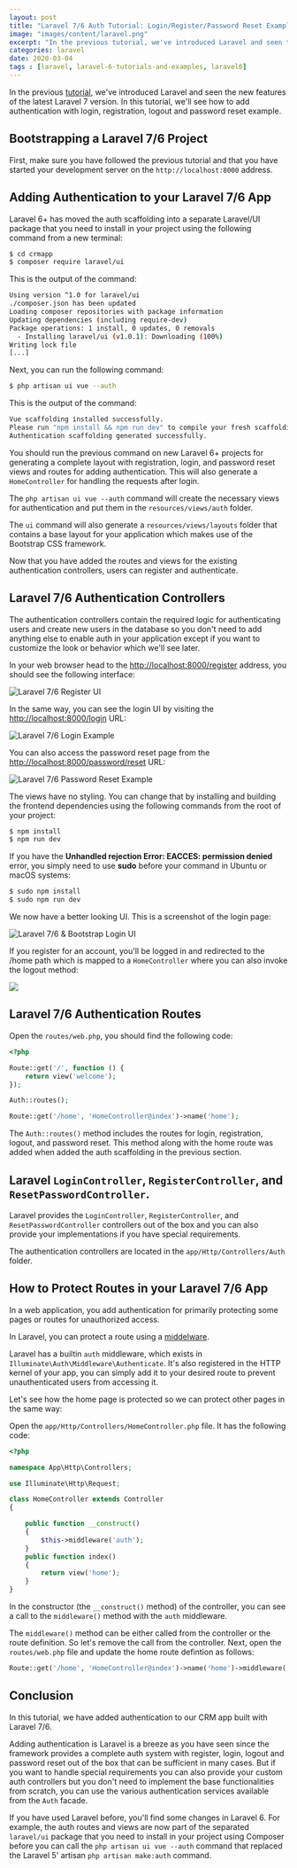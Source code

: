 ```yaml
---
layout: post
title: "Laravel 7/6 Auth Tutorial: Login/Register/Password Reset Example"
image: "images/content/laravel.png"
excerpt: "In the previous tutorial, we've introduced Laravel and seen the new features of the latest Laravel 6 version. In this tutorial, we'll see how to add authentication with login, registration, logout and password reset example"
categories: laravel
date: 2020-03-04  
tags : [laravel, laravel-6-tutorials-and-examples, laravel6] 
---
```


In the previous [tutorial](https://www.techiediaries.com/laravel-tutorial/), we've introduced Laravel and seen the new features of the latest Laravel 7 version. In this tutorial, we'll see how to add authentication with login, registration, logout and password reset example.

## Bootstrapping a Laravel 7/6 Project

First, make sure you have followed the previous tutorial and that you have started your development server on the `http://localhost:8000` address.


## Adding Authentication to your Laravel 7/6 App

Laravel 6+ has moved the auth scaffolding into a separate Laravel/UI package that you need to install in your project using the following command from a new terminal:

```bash
$ cd crmapp
$ composer require laravel/ui
```

This is the output of the command:

```bash
Using version ^1.0 for laravel/ui
./composer.json has been updated
Loading composer repositories with package information
Updating dependencies (including require-dev)
Package operations: 1 install, 0 updates, 0 removals
  - Installing laravel/ui (v1.0.1): Downloading (100%)
Writing lock file
[...]
```
Next, you can  run the following command:

```bash
$ php artisan ui vue --auth
```

This is the output of the command:

```bash
Vue scaffolding installed successfully.
Please run "npm install && npm run dev" to compile your fresh scaffolding.
Authentication scaffolding generated successfully.
```

You should run the previous command on new Laravel 6+ projects for generating a complete layout with registration, login, and password reset views and routes for adding authentication. This will also generate a `HomeController` for handling the requests after login.

The `php artisan ui vue --auth` command will create the necessary views for authentication and put them in the `resources/views/auth` folder.

The `ui` command will also generate a `resources/views/layouts` folder that contains a base layout for your application which makes use of the Bootstrap CSS framework.

Now that you have added the routes and views for the existing authentication controllers, users can register and authenticate. 

## Laravel 7/6 Authentication Controllers

The authentication controllers contain the required logic for authenticating users and create new users in the database so you don't need to add anything else to enable auth in your application except if you want to customize the look or behavior which we'll see later.

In your web browser head to the [http://localhost:8000/register](http://localhost:8000/register) address, you should see the following interface:

![Laravel 7/6 Register UI](https://www.diigo.com/file/image/rscqpoqzocbqqdarezdseaprda/Laravel+6+Register+UI.jpg)

In the same way, you can see the login UI by visiting the [http://localhost:8000/login](http://localhost:8000/login) URL:

![Laravel 7/6 Login Example](https://www.diigo.com/file/image/rscqpoqzocbqqdodpzdseaproa/Laravel+6+Login+UI.jpg)

You can also access the password reset page from the [http://localhost:8000/password/reset](http://localhost:8000/password/reset) URL:

![Laravel 7/6 Password Reset Example ](https://www.diigo.com/file/image/rscqpoqzocbqqecpqzdseaprsa/Laravel+6+Password+Reset.jpg)

The views have no styling. You can change that by installing and building the frontend dependencies using the following commands from the root of your project:

```bash
$ npm install
$ npm run dev
```

If you have the **Unhandled rejection Error: EACCES: permission denied** error, you simply need to use **sudo** before your command in Ubuntu or macOS systems:

```bash
$ sudo npm install 
$ sudo npm run dev
```

We now have a better looking UI. This is a screenshot of the login page:

![Laravel 7/6 & Bootstrap Login UI](https://www.diigo.com/file/image/rscqpoqzocbqqeoabzdseapsba/Laravel+6+Bootstrap+Login+Example.jpg)

If you register for an account, you'll be logged in and redirected to the /home path which is mapped to a `HomeController` where you can also invoke the logout method:

![](https://www.diigo.com/file/image/rscqpoqzocbqqoqaezdseaqado/Laravel+6+Logout+Example.jpg)

## Laravel 7/6 Authentication Routes

Open the `routes/web.php`, you should find the following code:

```php
<?php

Route::get('/', function () {
    return view('welcome');
});

Auth::routes();

Route::get('/home', 'HomeController@index')->name('home');
```

The `Auth::routes()` method includes the routes for login, registration, logout, and password reset. This method along with the home route was added when added the auth scaffolding in the previous section.


## Laravel `LoginController`, `RegisterController`, and `ResetPasswordController`.

Laravel provides the `LoginController`, `RegisterController`, and `ResetPasswordController` controllers out of the box and you can also provide your implementations if you have special requirements.

The authentication controllers are located in the `app/Http/Controllers/Auth` folder. 

## How to Protect Routes in your Laravel 7/6 App

In a web application, you add authentication for primarily protecting some pages or routes for unauthorized access.

In Laravel, you can protect a route using a [middelware](https://laravel.com/docs/6.0/middleware). 

Laravel has a builtin `auth` middleware, which exists in `Illuminate\Auth\Middleware\Authenticate`. It's also registered in the HTTP kernel of your app, you can simply add it to your desired route to prevent unauthenticated users from accessing it. 

Let's see how the home page is protected so we can protect other pages in the same way:

Open the `app/Http/Controllers/HomeController.php` file. It has the following code:

```php
<?php

namespace App\Http\Controllers;

use Illuminate\Http\Request;

class HomeController extends Controller
{

    public function __construct()
    {
        $this->middleware('auth');
    }
    public function index()
    {
        return view('home');
    }
}
```
  
In the constructor (the `__construct()` method) of the controller, you can see a call to the `middleware()` method with the `auth` middleware. 

The `middleware()` method can be either called from the controller or the route definition. So let's remove the  call from the controller. Next, open the `routes/web.php` file and update the home route defintion as follows:

```php
Route::get('/home', 'HomeController@index')->name('home')->middleware('auth');
```

## Conclusion

In this tutorial, we have added authentication to our CRM app built with Laravel 7/6.

Adding authentication is Laravel is a breeze as you have seen since the framework provides a complete auth system with register, login, logout and password reset out of the box that can be sufficient in many cases. But if you want to handle special requirements you can also provide your custom auth controllers but you don't need to implement the base functionalities from scratch, you can use the various authentication services available from the `Auth` facade. 

If you have used Laravel before, you'll find some changes in Laravel 6. For example, the auth routes and views are now part of the separated `laravel/ui` package that you need to install in your project using Composer before you can call the `php artisan ui vue --auth` command that replaced the Laravel 5'  artisan `php artisan make:auth` command.
